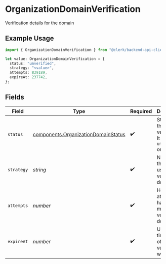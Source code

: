 # OrganizationDomainVerification

Verification details for the domain

## Example Usage

```typescript
import { OrganizationDomainVerification } from "@clerk/backend-api-client/models/components";

let value: OrganizationDomainVerification = {
  status: "unverified",
  strategy: "<value>",
  attempts: 839189,
  expireAt: 237742,
};
```

## Fields

| Field                                                                                      | Type                                                                                       | Required                                                                                   | Description                                                                                |
| ------------------------------------------------------------------------------------------ | ------------------------------------------------------------------------------------------ | ------------------------------------------------------------------------------------------ | ------------------------------------------------------------------------------------------ |
| `status`                                                                                   | [components.OrganizationDomainStatus](../../models/components/organizationdomainstatus.md) | :heavy_check_mark:                                                                         | Status of the verification. It can be `unverified` or `verified`                           |
| `strategy`                                                                                 | *string*                                                                                   | :heavy_check_mark:                                                                         | Name of the strategy used to verify the domain                                             |
| `attempts`                                                                                 | *number*                                                                                   | :heavy_check_mark:                                                                         | How many attempts have been made to verify the domain                                      |
| `expireAt`                                                                                 | *number*                                                                                   | :heavy_check_mark:                                                                         | Unix timestamp of when the verification will expire                                        |